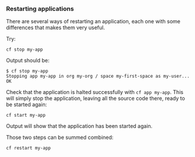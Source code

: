 ### Restarting applications

There are several ways of restarting an application, each one with some differences that makes them very useful.

Try:

```
cf stop my-app
```

Output should be:

```
$ cf stop my-app
Stopping app my-app in org my-org / space my-first-space as my-user...
OK
```

Check that the application is halted successfully with `cf app my-app`. This will simply stop the application, leaving all the source code there, ready to be started again:

```
cf start my-app
```

Output will show that the application has been started again.

Those two steps can be summed combined:

```
cf restart my-app
```
